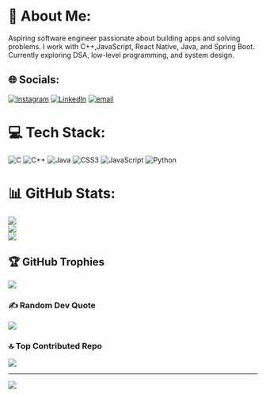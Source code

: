 # 💫 About Me:
Aspiring software engineer passionate about building apps and solving problems. I work with C++,JavaScript, React Native, Java, and Spring Boot. Currently exploring DSA, low-level programming, and system design.


## 🌐 Socials:
[![Instagram](https://img.shields.io/badge/Instagram-%23E4405F.svg?logo=Instagram&logoColor=white)](https://instagram.com/rveeway) [![LinkedIn](https://img.shields.io/badge/LinkedIn-%230077B5.svg?logo=linkedin&logoColor=white)](https://linkedin.com/in/Ranveersingh) [![email](https://img.shields.io/badge/Email-D14836?logo=gmail&logoColor=white)](mailto:ranveersinghyadav222@gmail.com) 

# 💻 Tech Stack:
![C](https://img.shields.io/badge/c-%2300599C.svg?style=for-the-badge&logo=c&logoColor=white) ![C++](https://img.shields.io/badge/c++-%2300599C.svg?style=for-the-badge&logo=c%2B%2B&logoColor=white) ![Java](https://img.shields.io/badge/java-%23ED8B00.svg?style=for-the-badge&logo=openjdk&logoColor=white) ![CSS3](https://img.shields.io/badge/css3-%231572B6.svg?style=for-the-badge&logo=css3&logoColor=white) ![JavaScript](https://img.shields.io/badge/javascript-%23323330.svg?style=for-the-badge&logo=javascript&logoColor=%23F7DF1E) ![Python](https://img.shields.io/badge/python-3670A0?style=for-the-badge&logo=python&logoColor=ffdd54)
# 📊 GitHub Stats:
![](https://github-readme-stats.vercel.app/api?username=ranveersingh222&theme=dark&hide_border=false&include_all_commits=false&count_private=false)<br/>
![](https://github-readme-streak-stats.herokuapp.com/?user=ranveersingh222&theme=dark&hide_border=false)<br/>
![](https://github-readme-stats.vercel.app/api/top-langs/?username=ranveersingh222&theme=dark&hide_border=false&include_all_commits=false&count_private=false&layout=compact)

## 🏆 GitHub Trophies
![](https://github-profile-trophy.vercel.app/?username=ranveersingh222&theme=radical&no-frame=false&no-bg=true&margin-w=4)

### ✍️ Random Dev Quote
![](https://quotes-github-readme.vercel.app/api?type=horizontal&theme=radical)

### 🔝 Top Contributed Repo
![](https://github-contributor-stats.vercel.app/api?username=ranveersingh222&limit=5&theme=dark&combine_all_yearly_contributions=true)

---
[![](https://visitcount.itsvg.in/api?id=ranveersingh222&icon=0&color=0)](https://visitcount.itsvg.in)

<!-- Proudly created with GPRM ( https://gprm.itsvg.in ) -->
